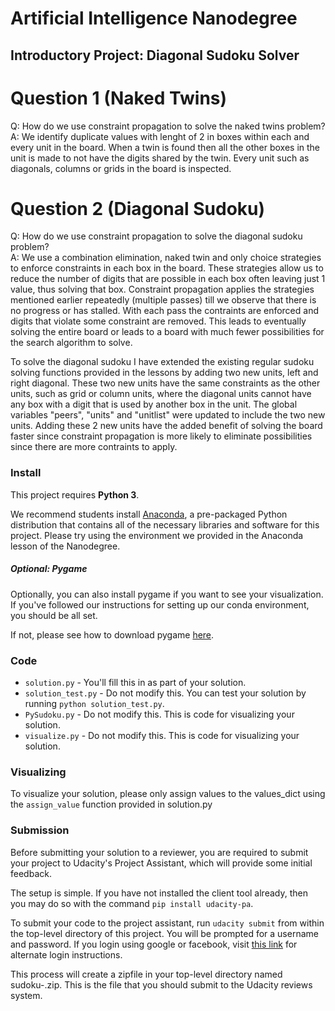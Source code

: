 # Artificial Intelligence Nanodegree
## Introductory Project: Diagonal Sudoku Solver

# Question 1 (Naked Twins)
Q: How do we use constraint propagation to solve the naked twins problem?  
A: We identify duplicate values with lenght of 2 in boxes within each and every unit in the board.  When a twin is found then all the other boxes in the unit is made to not have the digits shared by the twin.  Every unit such as diagonals, columns or grids in the board is inspected.

# Question 2 (Diagonal Sudoku)
Q: How do we use constraint propagation to solve the diagonal sudoku problem?  
A: We use a combination elimination, naked twin and only choice strategies to enforce constraints in each box in the board.  These strategies allow us to reduce the number of digits that are possible in each box often leaving just 1 value, thus solving that box.  Constraint propagation applies the strategies mentioned earlier repeatedly (multiple passes) till we observe that there is no progress or has stalled.  With each pass the contraints are enforced and digits that violate some constraint are removed.  This leads to eventually solving the entire board or leads to a board with much fewer possibilities for the search algorithm to solve.

To solve the diagonal sudoku I have extended the existing regular sudoku solving functions provided in the lessons by adding two new units, left and right diagonal.  These two new units have the same constraints as the other units, such as grid or column units, where the diagonal units cannot have any box with a digit that is used by another box in the unit.  The global variables "peers", "units" and "unitlist" were updated to include the two new units.  Adding these 2 new units have the added benefit of solving the board faster since constraint propagation is more likely to eliminate possibilities since there are more contraints to apply.



### Install

This project requires **Python 3**.

We recommend students install [Anaconda](https://www.continuum.io/downloads), a pre-packaged Python distribution that contains all of the necessary libraries and software for this project. 
Please try using the environment we provided in the Anaconda lesson of the Nanodegree.

##### Optional: Pygame

Optionally, you can also install pygame if you want to see your visualization. If you've followed our instructions for setting up our conda environment, you should be all set.

If not, please see how to download pygame [here](http://www.pygame.org/download.shtml).

### Code

* `solution.py` - You'll fill this in as part of your solution.
* `solution_test.py` - Do not modify this. You can test your solution by running `python solution_test.py`.
* `PySudoku.py` - Do not modify this. This is code for visualizing your solution.
* `visualize.py` - Do not modify this. This is code for visualizing your solution.

### Visualizing

To visualize your solution, please only assign values to the values_dict using the `assign_value` function provided in solution.py

### Submission
Before submitting your solution to a reviewer, you are required to submit your project to Udacity's Project Assistant, which will provide some initial feedback.  

The setup is simple.  If you have not installed the client tool already, then you may do so with the command `pip install udacity-pa`.  

To submit your code to the project assistant, run `udacity submit` from within the top-level directory of this project.  You will be prompted for a username and password.  If you login using google or facebook, visit [this link](https://project-assistant.udacity.com/auth_tokens/jwt_login) for alternate login instructions.

This process will create a zipfile in your top-level directory named sudoku-<id>.zip.  This is the file that you should submit to the Udacity reviews system.

